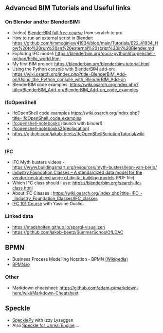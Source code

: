 ##  Advanced BIM Tutorials and Useful links

### On Blender and/or BlenderBIM:
- [video] [BlenderBIM full free course](https://www.youtube.com/watch?v=pjO_Nh6yaYw&list=PLbFY94gzUJhGXh9tEZIuq-a8BSWddSPz2) from scratch to pro
- How to run an external script in Blender: https://github.com/timmcginley/41934/blob/main/Tutorials/E22_41934_How%20to%20run%20an%20external%20script%20in%20Blender.md
- Exploring IFC model: https://blenderbim.org/docs-python/ifcopenshell-python/hello_world.html
- My first BIM project: https://blenderbim.org/blenderbim-tutorial.html
- Using the Python console with BlenderBIM add-on: https://wiki.osarch.org/index.php?title=BlenderBIM_Add-on/Using_the_Python_console_with_BlenderBIM_Add-on
- BlenderBIM code examples: https://wiki.osarch.org/index.php?title=BlenderBIM_Add-on/BlenderBIM_Add-on_code_examples

### IfcOpenShell
- IfcOpenShell code examples https://wiki.osarch.org/index.php?title=IfcOpenShell_code_examples
- [ifcopenshell-notebooks](https://github.com/jakob-beetz/ifcopenshell-notebooks) (launch with binder!)
- [ifcopenshell-notebooks2(geolocation)](https://github.com/vulevukusej/Jupyter-IfcOpenShell)
- https://github.com/jakob-beetz/IfcOpenShellScriptingTutorial/wiki
- 
### IFC
- IFC Myth busters videos - https://www.buildingsmart.org/resources/myth-busters/leon-van-berlo/ 
- [Industry Foundation Classes – A standardized data model for the vendor-neutral exchange of digital building models](https://publications.cms.bgu.tum.de/books/bim_2018/06_IFC_07.pdf) (PDF file)
- Which IFC class should I use: https://blenderbim.org/search-ifc-class.html
- About IFC Classes : https://wiki.osarch.org/index.php?title=IFC_-_Industry_Foundation_Classes/IFC_classes
- [IFC 101 Course](https://osarch.org/2022/11/12/%f0%9f%93%ba-ifc-101-a-free-ifc-crash-course-with-python/) with Yassine Oualid.

### Linked data
- https://madsholten.github.io/sparql-visualizer/
- https://github.com/jakob-beetz/SummerSchoolOfLDAC

## BPMN
- Business Process Modelling Notation - BPMN [(Wikipedia)](https://en.wikipedia.org/wiki/Business_Process_Model_and_Notation)
- [BPMN.io](http://BPMN.io)

### Other
- Markdown cheatsheet: https://github.com/adam-p/markdown-here/wiki/Markdown-Cheatsheet

## Speckle
* [SpecklePy](https://www.youtube.com/watch?v=-A16gHzzBXA&ab_channel=Speckle) with Izzy Lyseggen
* Also [Speckle for Unreal Engine](https://speckle.systems/tag/unreal/) ....
